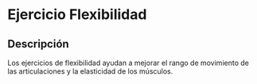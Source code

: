 # Ejercicio Flexibilidad

## Descripción
Los ejercicios de flexibilidad ayudan a mejorar el rango de movimiento de las articulaciones y la elasticidad de los músculos.